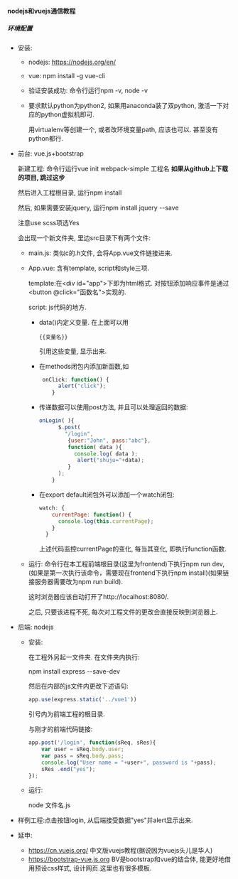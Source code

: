 #### nodejs和vuejs通信教程

##### 环境配置

* 安装:

  * nodejs: https://nodejs.org/en/

  * vue: npm install -g vue-cli

  * 验证安装成功: 命令行运行npm -v, node -v

  * 要求默认python为python2, 如果用anaconda装了双python, 激活一下对应的python虚拟机即可.

    用virtualenv等创建一个, 或者改环境变量path, 应该也可以. 甚至没有python都行.

* 前台: vue.js+bootstrap

  新建工程: 命令行运行vue init webpack-simple 工程名 **如果从github上下载的项目, 跳过这步**

  然后进入工程根目录, 运行npm install

  然后, 如果需要安装jquery, 运行npm install jquery --save



  注意use scss项选Yes

  会出现一个新文件夹, 里边src目录下有两个文件:

  * main.js: 类似c的.h文件, 会将App.vue文件链接进来.

  * App.vue: 含有template, script和style三项.

    template:在&lt;div id="app">下即为html格式. 对按钮添加响应事件是通过<button @click="函数名">实现的.

    script: js代码的地方.

    * data()内定义变量. 在上面可以用

      ```vue
      {{变量名}}
      ```

      引用这些变量, 显示出来.

    * 在methods闭包内添加新函数,如

      ```js
       onClick: function() {
            alert("click");
          }
      ```

    * 传递数据可以使用post方法, 并且可以处理返回的数据:

      ```js
      onLogin( ){
            $.post(
              "/login",
               {user:"John", pass:"abc"},
               function( data ){
                 console.log( data );
                  alert("shuju="+data);
               }
            );
          }
      ```

    * 在export default闭包外可以添加一个watch闭包:

      ```js
      watch: {
          currentPage: function() {
            console.log(this.currentPage);
          }
        }
      ```

      上述代码监控currentPage的变化, 每当其变化, 即执行function函数.

  * 运行: 命令行在本工程前端根目录(这里为frontend)下执行npm run dev, (如果是第一次执行该命令，需要现在frontend下执行npm install)(如果链接服务器需要改为npm run build).

    这时浏览器应该自动打开了http://localhost:8080/.

    之后, 只要该进程不死, 每次对工程文件的更改会直接反映到浏览器上.

* 后端: nodejs

  * 安装:

    在工程外另起一文件夹. 在文件夹内执行:

    npm install express --save-dev

    然后在内部的js文件内更改下述语句:

    ```js
    app.use(express.static('../vue1'))
    ```

    引号内为前端工程的根目录.

    与刚才的前端代码链接:

    ```js
    app.post('/login', function(sReq, sRes){    
        var user = sReq.body.user;   
        var pass = sReq.body.pass;
        console.log("User name = "+user+", password is "+pass);
        sRes .end("yes");
    });
    ```

  * 运行:

    node 文件名.js

* 样例工程:点击按钮login, 从后端接受数据"yes"并alert显示出来.
* 延申:
  * https://cn.vuejs.org/ 中文版vuejs教程(据说因为vuejs头儿是华人)
  * https://bootstrap-vue.js.org BV是bootstrap和vue的结合体, 能更好地借用预设css样式, 设计网页.这里也有很多模板.

